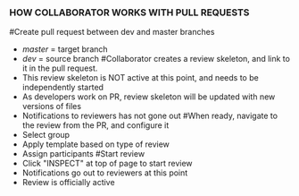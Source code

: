 ### HOW COLLABORATOR WORKS WITH PULL REQUESTS
#Create pull request between dev and master branches
* *master* = target branch
* *dev* = source branch
#Collaborator creates a review skeleton, and link to it in the pull request. 
* This review skeleton is NOT active at this point, and needs to be independently started 
* As developers work on PR, review skeleton will be updated with new versions of files
* Notifications to reviewers has not gone out
#When ready, navigate to the review from the PR, and configure it
* Select group
* Apply template based on type of review
* Assign participants 
#Start review
* Click "INSPECT" at top of page to start review
* Notifications go out to reviewers at this point
* Review is officially active

